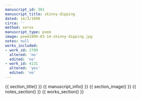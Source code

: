 ```yaml
---
manuscript_id: 301
manuscript_title: skinny-dipping
dated: 14/3/1990
circa: ''
method: xerox
manuscript_type: poem
image: poem1990-03-14-skinny-dipping.jpg
notes: null
works_included:
- work_id: 2709
  altered: 'no'
  edited: 'no'
- work_id: 4131
  altered: 'yes'
  edited: 'no'
---
```


{{ section_title() }}
{{ manuscript_info() }}
{{ section_image() }}
{{ notes_section() }}
{{ works_section() }}
